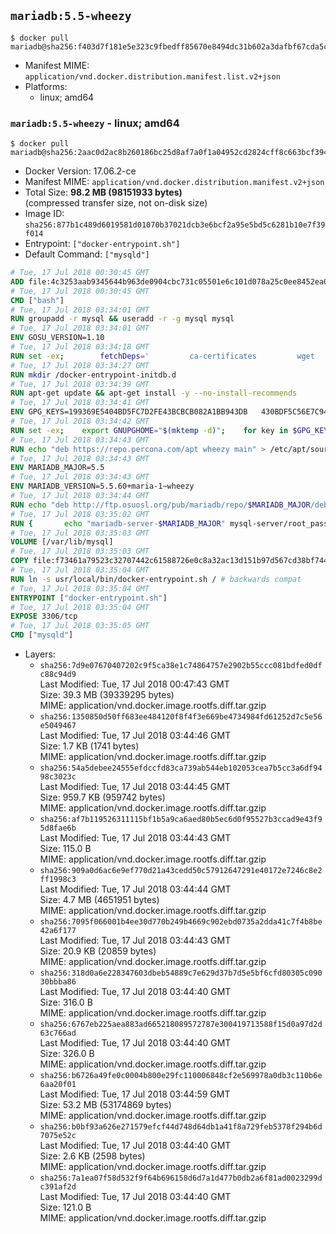 ## `mariadb:5.5-wheezy`

```console
$ docker pull mariadb@sha256:f403d7f181e5e323c9fbedff85670e8494dc31b602a3dafbf67cda5c34554d51
```

-	Manifest MIME: `application/vnd.docker.distribution.manifest.list.v2+json`
-	Platforms:
	-	linux; amd64

### `mariadb:5.5-wheezy` - linux; amd64

```console
$ docker pull mariadb@sha256:2aac0d2ac8b260186bc25d8af7a0f1a04952cd2824cff8c663bcf3948749854d
```

-	Docker Version: 17.06.2-ce
-	Manifest MIME: `application/vnd.docker.distribution.manifest.v2+json`
-	Total Size: **98.2 MB (98151933 bytes)**  
	(compressed transfer size, not on-disk size)
-	Image ID: `sha256:877b1c489d6019581d01070b37021dcb3e6bcf2a95e5bd5c6281b10e7f39f014`
-	Entrypoint: `["docker-entrypoint.sh"]`
-	Default Command: `["mysqld"]`

```dockerfile
# Tue, 17 Jul 2018 00:30:45 GMT
ADD file:4c3253aab9345644b963de0904cbc731c05501e6c101d078a25c0ee8452ea018 in / 
# Tue, 17 Jul 2018 00:30:45 GMT
CMD ["bash"]
# Tue, 17 Jul 2018 03:34:01 GMT
RUN groupadd -r mysql && useradd -r -g mysql mysql
# Tue, 17 Jul 2018 03:34:01 GMT
ENV GOSU_VERSION=1.10
# Tue, 17 Jul 2018 03:34:18 GMT
RUN set -ex; 		fetchDeps=' 		ca-certificates 		wget 	'; 	apt-get update; 	apt-get install -y --no-install-recommends $fetchDeps; 	rm -rf /var/lib/apt/lists/*; 		dpkgArch="$(dpkg --print-architecture | awk -F- '{ print $NF }')"; 	wget -O /usr/local/bin/gosu "https://github.com/tianon/gosu/releases/download/$GOSU_VERSION/gosu-$dpkgArch"; 	wget -O /usr/local/bin/gosu.asc "https://github.com/tianon/gosu/releases/download/$GOSU_VERSION/gosu-$dpkgArch.asc"; 		export GNUPGHOME="$(mktemp -d)"; 	gpg --keyserver ha.pool.sks-keyservers.net --recv-keys B42F6819007F00F88E364FD4036A9C25BF357DD4; 	gpg --batch --verify /usr/local/bin/gosu.asc /usr/local/bin/gosu; 	rm -r "$GNUPGHOME" /usr/local/bin/gosu.asc; 		chmod +x /usr/local/bin/gosu; 	gosu nobody true; 		apt-get purge -y --auto-remove $fetchDeps
# Tue, 17 Jul 2018 03:34:27 GMT
RUN mkdir /docker-entrypoint-initdb.d
# Tue, 17 Jul 2018 03:34:39 GMT
RUN apt-get update && apt-get install -y --no-install-recommends 		apt-transport-https ca-certificates 		pwgen 	&& rm -rf /var/lib/apt/lists/*
# Tue, 17 Jul 2018 03:34:41 GMT
ENV GPG_KEYS=199369E5404BD5FC7D2FE43BCBCB082A1BB943DB 	430BDF5C56E7C94E848EE60C1C4CBDCDCD2EFD2A 	4D1BB29D63D98E422B2113B19334A25F8507EFA5
# Tue, 17 Jul 2018 03:34:42 GMT
RUN set -ex; 	export GNUPGHOME="$(mktemp -d)"; 	for key in $GPG_KEYS; do 		gpg --keyserver ha.pool.sks-keyservers.net --recv-keys "$key"; 	done; 	gpg --export $GPG_KEYS > /etc/apt/trusted.gpg.d/mariadb.gpg; 	rm -r "$GNUPGHOME"; 	apt-key list
# Tue, 17 Jul 2018 03:34:43 GMT
RUN echo "deb https://repo.percona.com/apt wheezy main" > /etc/apt/sources.list.d/percona.list 	&& { 		echo 'Package: *'; 		echo 'Pin: release o=Percona Development Team'; 		echo 'Pin-Priority: 998'; 	} > /etc/apt/preferences.d/percona
# Tue, 17 Jul 2018 03:34:43 GMT
ENV MARIADB_MAJOR=5.5
# Tue, 17 Jul 2018 03:34:43 GMT
ENV MARIADB_VERSION=5.5.60+maria-1~wheezy
# Tue, 17 Jul 2018 03:34:44 GMT
RUN echo "deb http://ftp.osuosl.org/pub/mariadb/repo/$MARIADB_MAJOR/debian wheezy main" > /etc/apt/sources.list.d/mariadb.list 	&& { 		echo 'Package: *'; 		echo 'Pin: release o=MariaDB'; 		echo 'Pin-Priority: 999'; 	} > /etc/apt/preferences.d/mariadb
# Tue, 17 Jul 2018 03:35:02 GMT
RUN { 		echo "mariadb-server-$MARIADB_MAJOR" mysql-server/root_password password 'unused'; 		echo "mariadb-server-$MARIADB_MAJOR" mysql-server/root_password_again password 'unused'; 	} | debconf-set-selections 	&& apt-get update 	&& apt-get install -y 		"mariadb-server=$MARIADB_VERSION" 		percona-xtrabackup 		socat 	&& rm -rf /var/lib/apt/lists/* 	&& sed -ri 's/^user\s/#&/' /etc/mysql/my.cnf /etc/mysql/conf.d/* 	&& rm -rf /var/lib/mysql && mkdir -p /var/lib/mysql /var/run/mysqld 	&& chown -R mysql:mysql /var/lib/mysql /var/run/mysqld 	&& chmod 777 /var/run/mysqld 	&& find /etc/mysql/ -name '*.cnf' -print0 		| xargs -0 grep -lZE '^(bind-address|log)' 		| xargs -rt -0 sed -Ei 's/^(bind-address|log)/#&/' 	&& echo '[mysqld]\nskip-host-cache\nskip-name-resolve' > /etc/mysql/conf.d/docker.cnf
# Tue, 17 Jul 2018 03:35:03 GMT
VOLUME [/var/lib/mysql]
# Tue, 17 Jul 2018 03:35:03 GMT
COPY file:f73461a79523c32707442c61588726e0c8a32ac13d151b97d567cd38bf7443d4 in /usr/local/bin/ 
# Tue, 17 Jul 2018 03:35:04 GMT
RUN ln -s usr/local/bin/docker-entrypoint.sh / # backwards compat
# Tue, 17 Jul 2018 03:35:04 GMT
ENTRYPOINT ["docker-entrypoint.sh"]
# Tue, 17 Jul 2018 03:35:04 GMT
EXPOSE 3306/tcp
# Tue, 17 Jul 2018 03:35:05 GMT
CMD ["mysqld"]
```

-	Layers:
	-	`sha256:7d9e07670407202c9f5ca38e1c74864757e2902b55ccc081bdfed0dfc88c94d9`  
		Last Modified: Tue, 17 Jul 2018 00:47:43 GMT  
		Size: 39.3 MB (39339295 bytes)  
		MIME: application/vnd.docker.image.rootfs.diff.tar.gzip
	-	`sha256:1350850d50ff683ee484120f8f4f3e669be4734984fd61252d7c5e56e5049467`  
		Last Modified: Tue, 17 Jul 2018 03:44:46 GMT  
		Size: 1.7 KB (1741 bytes)  
		MIME: application/vnd.docker.image.rootfs.diff.tar.gzip
	-	`sha256:54a5debee24555efdccfd83ca739ab544eb102053cea7b5cc3a6df9498c3023c`  
		Last Modified: Tue, 17 Jul 2018 03:44:45 GMT  
		Size: 959.7 KB (959742 bytes)  
		MIME: application/vnd.docker.image.rootfs.diff.tar.gzip
	-	`sha256:af7b119526311115bf1b5a9ca6aed80b5ec6d0f95527b3ccad9e43f95d8fae6b`  
		Last Modified: Tue, 17 Jul 2018 03:44:43 GMT  
		Size: 115.0 B  
		MIME: application/vnd.docker.image.rootfs.diff.tar.gzip
	-	`sha256:909a0d6ac6e9ef770d21a43cedd50c57912647291e40172e7246c8e2ff1998c3`  
		Last Modified: Tue, 17 Jul 2018 03:44:44 GMT  
		Size: 4.7 MB (4651951 bytes)  
		MIME: application/vnd.docker.image.rootfs.diff.tar.gzip
	-	`sha256:7095f066001b4ee30d770b249b4669c902ebd0735a2dda41c7f4b8be42a6f177`  
		Last Modified: Tue, 17 Jul 2018 03:44:43 GMT  
		Size: 20.9 KB (20859 bytes)  
		MIME: application/vnd.docker.image.rootfs.diff.tar.gzip
	-	`sha256:318d0a6e228347603dbeb54889c7e629d37b7d5e5bf6cfd80305c09030bbba86`  
		Last Modified: Tue, 17 Jul 2018 03:44:40 GMT  
		Size: 316.0 B  
		MIME: application/vnd.docker.image.rootfs.diff.tar.gzip
	-	`sha256:6767eb225aea883ad665218089572787e300419713588f15d0a97d2d63c766ad`  
		Last Modified: Tue, 17 Jul 2018 03:44:40 GMT  
		Size: 326.0 B  
		MIME: application/vnd.docker.image.rootfs.diff.tar.gzip
	-	`sha256:b6726a49fe0c0004b800e29fc110006848cf2e569978a0db3c110b6e6aa20f01`  
		Last Modified: Tue, 17 Jul 2018 03:44:59 GMT  
		Size: 53.2 MB (53174869 bytes)  
		MIME: application/vnd.docker.image.rootfs.diff.tar.gzip
	-	`sha256:b0bf93a626e271579efcf44d748d64db1a41f8a729feb5378f294b6d7075e52c`  
		Last Modified: Tue, 17 Jul 2018 03:44:40 GMT  
		Size: 2.6 KB (2598 bytes)  
		MIME: application/vnd.docker.image.rootfs.diff.tar.gzip
	-	`sha256:7a1ea07f58d532f9f64b696158d6d7a1d477b0db2a6f81ad0023299dc391af2d`  
		Last Modified: Tue, 17 Jul 2018 03:44:40 GMT  
		Size: 121.0 B  
		MIME: application/vnd.docker.image.rootfs.diff.tar.gzip
